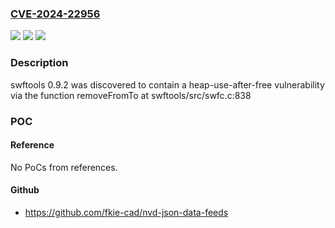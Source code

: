 ### [CVE-2024-22956](https://cve.mitre.org/cgi-bin/cvename.cgi?name=CVE-2024-22956)
![](https://img.shields.io/static/v1?label=Product&message=n%2Fa&color=blue)
![](https://img.shields.io/static/v1?label=Version&message=n%2Fa&color=blue)
![](https://img.shields.io/static/v1?label=Vulnerability&message=n%2Fa&color=brighgreen)

### Description

swftools 0.9.2 was discovered to contain a heap-use-after-free vulnerability via the function removeFromTo at swftools/src/swfc.c:838

### POC

#### Reference
No PoCs from references.

#### Github
- https://github.com/fkie-cad/nvd-json-data-feeds

